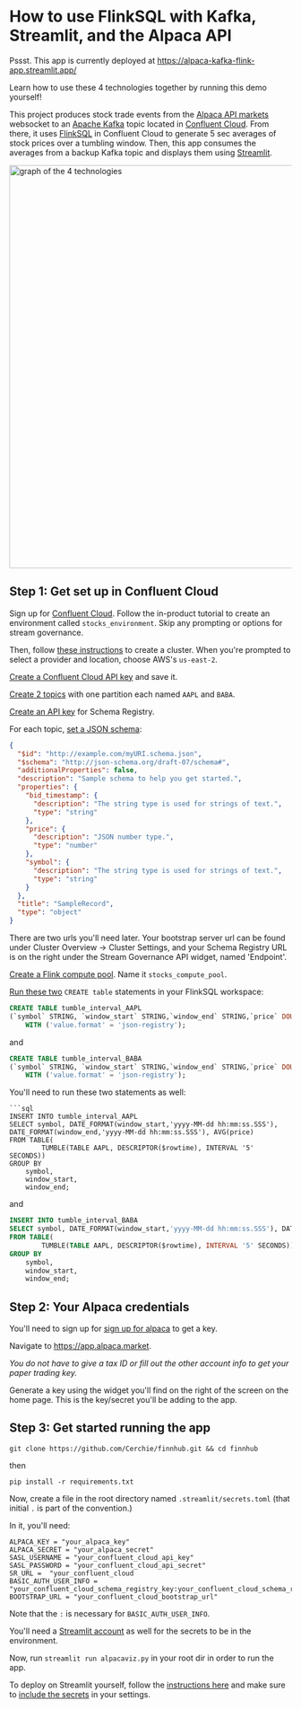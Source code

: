 # How to use FlinkSQL with Kafka, Streamlit, and the Alpaca API

Pssst. This app is currently deployed at https://alpaca-kafka-flink-app.streamlit.app/

Learn how to use these 4 technologies together by running this demo yourself! 

This project produces stock trade events from the [Alpaca API markets](https://app.alpaca.markets) websocket to an [Apache Kafka](https://kafka.apache.org/) topic located in [Confluent Cloud](https://www.confluent.io/lp/confluent-cloud). From there, it uses [FlinkSQL](https://nightlies.apache.org/flink/flink-docs-master/docs/dev/table/sql/overview/) in Confluent Cloud to generate 5 sec averages of stock prices over a tumbling window. Then, this app consumes the averages from a backup Kafka topic and displays them using [Streamlit](https://streamlit.io/). 

<img width="718" alt="graph of the 4 technologies" src="https://github.com/Cerchie/alpaca-kafka-flink-streamlit/assets/54046179/7600d717-69bc-46c5-8679-d8d65b9ce810">


## Step 1: Get set up in Confluent Cloud

Sign up for [Confluent Cloud](https://www.confluent.io/confluent-cloud). Follow the in-product tutorial to create an environment called `stocks_environment`. Skip any prompting or options for stream governance.

Then, follow [these instructions](https://docs.confluent.io/cloud/current/get-started/index.html#section-1-create-a-cluster-and-add-a-topic) to create a cluster. When you're prompted to select a provider and location, choose AWS's `us-east-2`. 

[Create a Confluent Cloud API key](https://docs.confluent.io/cloud/current/access-management/authenticate/api-keys/api-keys.html#cloud-cloud-api-keys) and save it. 

[Create 2 topics](https://docs.confluent.io/cloud/current/get-started/index.html#section-1-create-a-cluster-and-add-a-topic) with one partition each named `AAPL` and `BABA`. 

[Create an API key](https://docs.confluent.io/cloud/current/get-started/schema-registry.html#create-an-api-key-for-ccloud-sr) for Schema Registry. 

For each topic, [set a JSON schema](https://docs.confluent.io/cloud/current/sr/schemas-manage.html#create-a-topic-schema):

```json
{
  "$id": "http://example.com/myURI.schema.json",
  "$schema": "http://json-schema.org/draft-07/schema#",
  "additionalProperties": false,
  "description": "Sample schema to help you get started.",
  "properties": {
    "bid_timestamp": {
      "description": "The string type is used for strings of text.",
      "type": "string"
    },
    "price": {
      "description": "JSON number type.",
      "type": "number"
    },
    "symbol": {
      "description": "The string type is used for strings of text.",
      "type": "string"
    }
  },
  "title": "SampleRecord",
  "type": "object"
}
```

There are two urls you'll need later. Your bootstrap server url can be found under Cluster Overview -> Cluster Settings, and your Schema Registry URL is on the right under the Stream Governance API widget, named 'Endpoint'. 

[Create a Flink compute pool](https://docs.confluent.io/cloud/current/flink/operate-and-deploy/create-compute-pool.html#create-a-af-compute-pool-in-ccloud-console). Name it `stocks_compute_pool`.

[Run these two](https://docs.confluent.io/cloud/current/flink/get-started/quick-start-cloud-console.html#step-2-run-sql-statements) `CREATE table` statements in your FlinkSQL workspace:

```sql
CREATE TABLE tumble_interval_AAPL
(`symbol` STRING, `window_start` STRING,`window_end` STRING,`price` DOUBLE, PRIMARY KEY (`symbol`) NOT ENFORCED)
    WITH ('value.format' = 'json-registry');
```

and

```sql
CREATE TABLE tumble_interval_BABA
(`symbol` STRING, `window_start` STRING,`window_end` STRING,`price` DOUBLE, PRIMARY KEY (`symbol`) NOT ENFORCED)
    WITH ('value.format' = 'json-registry');
```

You'll need to run these two statements as well:

```
```sql
INSERT INTO tumble_interval_AAPL
SELECT symbol, DATE_FORMAT(window_start,'yyyy-MM-dd hh:mm:ss.SSS'), DATE_FORMAT(window_end,'yyyy-MM-dd hh:mm:ss.SSS'), AVG(price)
FROM TABLE(
        TUMBLE(TABLE AAPL, DESCRIPTOR($rowtime), INTERVAL '5' SECONDS))
GROUP BY
    symbol,
    window_start,
    window_end;

```

and

```sql
INSERT INTO tumble_interval_BABA
SELECT symbol, DATE_FORMAT(window_start,'yyyy-MM-dd hh:mm:ss.SSS'), DATE_FORMAT(window_end,'yyyy-MM-dd hh:mm:ss.SSS'), AVG(price)
FROM TABLE(
        TUMBLE(TABLE AAPL, DESCRIPTOR($rowtime), INTERVAL '5' SECONDS))
GROUP BY
    symbol,
    window_start,
    window_end;

```

## Step 2: Your Alpaca credentials

You'll need to sign up for [sign up for alpaca](https://alpaca.markets/) to get a key. 

Navigate to https://app.alpaca.market.

_You do not have to give a tax ID or fill out the other account info to get your paper trading key._

Generate a key using the widget you'll find on the right of the screen on the home page. This is the key/secret you'll be adding to the app. 

## Step 3: Get started running the app

`git clone https://github.com/Cerchie/finnhub.git && cd finnhub`

then

`pip install -r requirements.txt` 

Now, create a file in the root directory named `.streamlit/secrets.toml` (that initial `.` is part of the convention.)

In it, you'll need:

```
ALPACA_KEY = "your_alpaca_key"
ALPACA_SECRET = "your_alpaca_secret"
SASL_USERNAME = "your_confluent_cloud_api_key"
SASL_PASSWORD = "your_confluent_cloud_api_secret"
SR_URL =  "your_confluent_cloud
BASIC_AUTH_USER_INFO = "your_confluent_cloud_schema_registry_key:your_confluent_cloud_schema_registry_secret"
BOOTSTRAP_URL = "your_confluent_cloud_bootstrap_url"
```
Note that the `:` is necessary for `BASIC_AUTH_USER_INFO`. 

You'll need a [Streamlit account](https://streamlit.io/) as well for the secrets to be in the environment. 

Now, run `streamlit run alpacaviz.py` in your root dir in order to run the app. 

To deploy on Streamlit yourself, follow the [instructions here](https://docs.streamlit.io/streamlit-community-cloud/deploy-your-app) and make sure to [include the secrets](https://docs.streamlit.io/streamlit-community-cloud/deploy-your-app/secrets-management) in your settings. 
